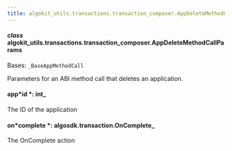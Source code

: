 ```yaml
---
title: algokit_utils.transactions.transaction_composer.AppDeleteMethodCallParams
---
```


#### _class_ algokit_utils.transactions.transaction_composer.AppDeleteMethodCallParams

Bases: `_BaseAppMethodCall`

Parameters for an ABI method call that deletes an application.

#### app*id *: int\_

The ID of the application

#### on*complete *: algosdk.transaction.OnComplete\_

The OnComplete action
